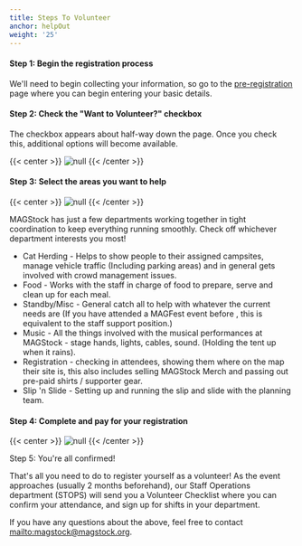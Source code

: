```yaml
---
title: Steps To Volunteer
anchor: helpOut
weight: '25'
---
```


#### Step 1: Begin the registration process

We'll need to begin collecting your information, so go to the [pre-registration](https://magstock8.uber.magfest.org/uber/preregistration/form) page where you can begin entering your basic details.

#### Step 2: Check the "Want to Volunteer?" checkbox

The checkbox appears about half-way down the page. Once you check this, additional options will become available.

{{< center >}}
![null](http://lh3.googleusercontent.com/mrpHLRknYgt8Qk_yJN8s8TDI0vXUghY93kmj-dvMTYLbsrtl6fTab72GEDBEl12AIwsxJtEmrhjw0S1SWfl5adiVGA8L=s600)
{{< /center >}}
#### Step 3: Select the areas you want to help

{{< center >}}
![null](http://lh3.googleusercontent.com/4DZ37bLv7w2k44nvz4DQSDEYeRlf56pQVRm8zRV83ub2ip6g4LtTxtOAQNvviNaAiwThqVNvyOm-N3kq1LR28m9i3VvA=s1200)
{{< /center >}}

MAGStock has just a few departments working together in tight coordination to keep everything running smoothly. Check off whichever department interests you most!

* Cat Herding - Helps to show people to their assigned campsites, manage vehicle traffic (Including parking areas) and in general gets involved with crowd management issues.
* Food - Works with the staff in charge of food to prepare, serve and clean up for each meal.
* Standby/Misc - General catch all to help with whatever the current needs are (If you have attended a MAGFest event before , this is equivalent to the staff support position.)
* Music - All the things involved with the musical performances at MAGStock - stage hands, lights, cables, sound. (Holding the tent up when it rains).
* Registration - checking in attendees, showing them where on the map their site is, this also includes selling MAGStock Merch and passing out pre-paid shirts / supporter gear.
* Slip 'n Slide - Setting up and running the slip and slide with the planning team.

#### Step 4: Complete and pay for your registration

{{< center >}}
![null](http://lh3.googleusercontent.com/m-jjBklByVAsLTsoyk77KGMk_G8bGMCxgRkUsSbUFjEBoEtvCI5nn5TRqwEOiEacHlRisrX8k6jElxDdM-eW240aC3A=s1200)
{{< /center >}}


Step 5: You're all confirmed!

That's all you need to do to register yourself as a volunteer! As the event approaches (usually 2 months beforehand), our Staff Operations department (STOPS) will send you a Volunteer Checklist where you can confirm your attendance, and sign up for shifts in your department.

If you have any questions about the above, feel free to contact <mailto:magstock@magstock.org>.
